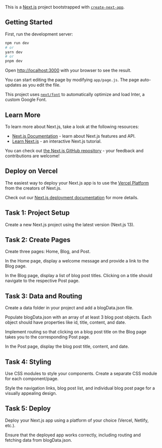 This is a [Next.js](https://nextjs.org/) project bootstrapped with [`create-next-app`](https://github.com/vercel/next.js/tree/canary/packages/create-next-app).

## Getting Started

First, run the development server:

```bash
npm run dev
# or
yarn dev
# or
pnpm dev
```

Open [http://localhost:3000](http://localhost:3000) with your browser to see the result.

You can start editing the page by modifying `app/page.js`. The page auto-updates as you edit the file.

This project uses [`next/font`](https://nextjs.org/docs/basic-features/font-optimization) to automatically optimize and load Inter, a custom Google Font.

## Learn More

To learn more about Next.js, take a look at the following resources:

- [Next.js Documentation](https://nextjs.org/docs) - learn about Next.js features and API.
- [Learn Next.js](https://nextjs.org/learn) - an interactive Next.js tutorial.

You can check out [the Next.js GitHub repository](https://github.com/vercel/next.js/) - your feedback and contributions are welcome!

## Deploy on Vercel

The easiest way to deploy your Next.js app is to use the [Vercel Platform](https://vercel.com/new?utm_medium=default-template&filter=next.js&utm_source=create-next-app&utm_campaign=create-next-app-readme) from the creators of Next.js.

Check out our [Next.js deployment documentation](https://nextjs.org/docs/deployment) for more details.



## Task 1: Project Setup


Create a new Next.js project using the latest version (Next.js 13).


 


## Task 2: Create Pages


Create three pages: Home, Blog, and Post.


In the Home page, display a welcome message and provide a link to the Blog page.


In the Blog page, display a list of blog post titles. Clicking on a title should navigate to the respective Post page.


 


## Task 3: Data and Routing


Create a data folder in your project and add a blogData.json file.


Populate blogData.json with an array of at least 3 blog post objects. Each object should have properties like id, title, content, and date.


Implement routing so that clicking on a blog post title on the Blog page takes you to the corresponding Post page.


In the Post page, display the blog post title, content, and date.


 


## Task 4: Styling


Use CSS modules to style your components. Create a separate CSS module for each component/page.


Style the navigation links, blog post list, and individual blog post page for a visually appealing design.


 


## Task 5: Deploy


Deploy your Next.js app using a platform of your choice (Vercel, Netlify, etc.).


Ensure that the deployed app works correctly, including routing and fetching data from blogData.json.